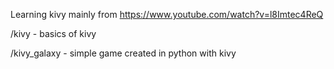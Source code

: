Learning kivy  mainly from https://www.youtube.com/watch?v=l8Imtec4ReQ

/kivy - basics of kivy

/kivy_galaxy - simple game created in python with kivy